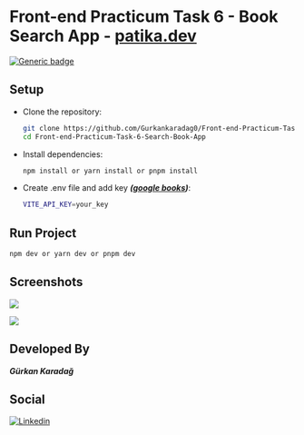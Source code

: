 # Front-end Practicum Task 6 - Book Search App - [patika.dev](https://www.patika.dev/bootcamp/fmss-bilisim-front-end-practicum)

[![Generic badge](https://img.shields.io/badge/Netlify-DEMO-purple.svg)](https://task-6-book-search-app.netlify.app)

## Setup

- Clone the repository:
  ```bash
  git clone https://github.com/Gurkankaradag0/Front-end-Practicum-Task-6-Search-Book-App.git
  cd Front-end-Practicum-Task-6-Search-Book-App
  ```
- Install dependencies:

  ```bash
  npm install or yarn install or pnpm install
  ```

- Create .env file and add key **_([google books](https://developers.google.com/books/docs/overview?hl=tr))_**:
  ```bash
  VITE_API_KEY=your_key
  ```

## Run Project

```bash
npm dev or yarn dev or pnpm dev
```

## Screenshots

![](https://i.imgur.com/JRSENgp.png)

![](https://i.imgur.com/8DAIsZI.png)

## Developed By

**_Gürkan Karadağ_**

## Social

[![Linkedin](https://img.shields.io/badge/linkedin-%230077B5.svg?&style=for-the-badge&logo=linkedin&logoColor=white)](https://www.linkedin.com/in/g%C3%BCrkan-karada%C4%9F-bb0243205/)
